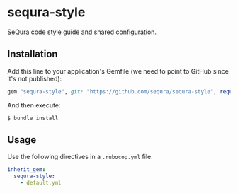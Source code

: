 # sequra-style

SeQura code style guide and shared configuration.

## Installation

Add this line to your application's Gemfile (we need to point to GitHub since it's not published):

```ruby
gem "sequra-style", git: "https://github.com/sequra/sequra-style", require: false
```

And then execute:

```shell
$ bundle install
```

## Usage

Use the following directives in a `.rubocop.yml` file:

```yaml
inherit_gem:
  sequra-style:
    - default.yml
```